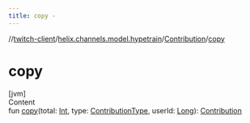 ```yaml
---
title: copy -
---
```

//[twitch-client](../../index.md)/[helix.channels.model.hypetrain](../index.md)/[Contribution](index.md)/[copy](copy.md)



# copy  
[jvm]  
Content  
fun [copy](copy.md)(total: [Int](https://kotlinlang.org/api/latest/jvm/stdlib/kotlin/-int/index.html), type: [ContributionType](../-contribution-type/index.md), userId: [Long](https://kotlinlang.org/api/latest/jvm/stdlib/kotlin/-long/index.html)): [Contribution](index.md)  



